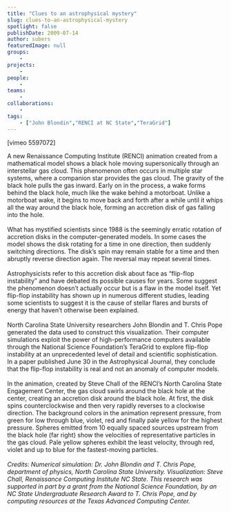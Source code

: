 ```yaml
---
title: "Clues to an astrophysical mystery"
slug: clues-to-an-astrophysical-mystery
spotlight: false
publishDate: 2009-07-14
author: subers
featuredImage: null
groups:
    - 
projects:
    - 
people:
    - 
teams: 
    - 
collaborations:
    - 
tags:
    - ["John Blondin","RENCI at NC State","TeraGrid"]
---
```

<p>[vimeo 5597072]</p>

<p>A new Renaissance Computing Institute (RENCI) animation created from a mathematical model shows a black hole moving supersonically through an interstellar gas cloud. This phenomenon often occurs in multiple star systems, where a companion star provides the gas cloud. The gravity of the black hole pulls the gas inward. Early on in the process, a wake forms behind the black hole, much like the wake behind a motorboat. Unlike a motorboat wake, it begins to move back and forth after a while until it whips all the way around the black hole, forming an accretion disk of gas falling into the hole.<!--more--> <br />
<br />
What has mystified scientists since 1988 is the seemingly erratic rotation of accretion disks in the computer-generated models. In some cases the model shows the disk rotating for a time in one direction, then suddenly switching directions. The disk’s spin may remain stable for a time and then abruptly reverse direction again. The reversal may repeat several times.<br />
<br />
Astrophysicists refer to this accretion disk about face as “flip-flop instability” and have debated its possible causes for years. Some suggest the phenomenon doesn’t actually occur but is a flaw in the model itself. Yet flip-flop instability has shown up in numerous different studies, leading some scientists to suggest it is the cause of stellar flares and bursts of energy that haven’t otherwise been explained. <br />
<br />
North Carolina State University researchers John Blondin and T. Chris Pope generated the data used to construct this visualization. Their computer simulations exploit the power of high-performance computers available through the National Science Foundation’s TeraGrid to explore flip-flop instability at an unprecedented level of detail and scientific sophistication. In a paper published June 30 in the Astrophysical Journal, they conclude that the flip-flop instability is real and not an anomaly of computer models.<br />
<br />
In the animation, created by Steve Chall of the RENCI’s North Carolina State Engagement Center, the gas cloud swirls around the black hole at the center, creating an accretion disk around the black hole. At first, the disk spins counterclockwise and then very rapidly reverses to a clockwise direction. The background colors in the animation represent pressure, from green for low through blue, violet, red and finally pale yellow for the highest pressure. Spheres emitted from 10 equally spaced sources upstream from the black hole (far right) show the velocities of representative particles in the gas cloud. Pale yellow spheres exhibit the least velocity, through red, violet and up to blue for the fastest-moving particles.<br />
<br />
<em>Credits: Numerical simulation: Dr. John Blondin and T. Chris Pope, department of physics, North Carolina State University. Visualization: Steve Chall, Renaissance Computing Institute NC State. This research was supported in part by a grant from the National Science Foundation, by an NC State Undergraduate Research Award to T. Chris Pope, and by computing resources at the Texas Advanced Computing Center.</em></p>

<p><br class="spacer_" /></p>
